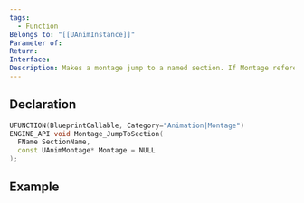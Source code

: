 ```yaml
---
tags:
  - Function
Belongs to: "[[UAnimInstance]]"
Parameter of: 
Return: 
Interface: 
Description: Makes a montage jump to a named section. If Montage reference is NULL, it will do that to all active montages.
---
```


## Declaration

```cpp
UFUNCTION(BlueprintCallable, Category="Animation|Montage")
ENGINE_API void Montage_JumpToSection(
  FName SectionName, 
  const UAnimMontage* Montage = NULL
);
```

## Example

```cpp
```
